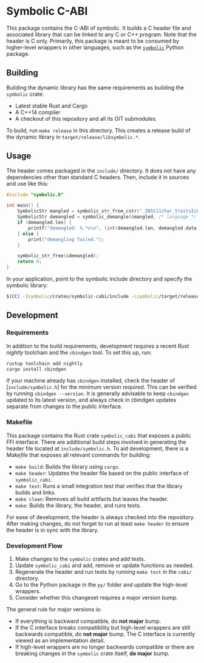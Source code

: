 # Symbolic C-ABI

This package contains the C-ABI of symbolic. It builds a C header file and associated library that
can be linked to any C or C++ program. Note that the header is C only. Primarily, this package is
meant to be consumed by higher-level wrappers in other languages, such as the
[`symbolic`](https://pypi.org/project/symbolic/) Python package.

## Building

Building the dynamic library has the same requirements as building the `symbolic` crate:

- Latest stable Rust and Cargo
- A C++14 compiler
- A checkout of this repository and all its GIT submodules.

To build, run `make release` in this directory. This creates a release build of the dynamic library
in `target/release/libsymbolic.*`.

## Usage

The header comes packaged in the `include/` directory. It does not have any dependencies other than
standard C headers. Then, include it in sources and use like this:

```c
#include "symbolic.h"

int main() {
    SymbolicStr mangled = symbolic_str_from_cstr("_ZNSt11char_traitsIcE6assignERcRKc");
    SymbolicStr demangled = symbolic_demangle(&mangled, /* language */ 0);
    if (demangled.len) {
        printf("demangled: %.*s\n", (int)demangled.len, demangled.data);
    } else {
        print("demangling failed.");
    }

    symbolic_str_free(&demangled);
    return 0;
}
```

In your application, point to the symbolic include directory and specify the symbolic library:

```bash
$(CC) -Isymbolic/crates/symbolic-cabi/include -Lsymbolic/target/release -lsymbolic_cabi -o myprogram main.c
```

## Development

### Requirements

In addition to the build requirements, development requires a recent _Rust nightly_ toolchain and
the `cbindgen` tool. To set this up, run:

```bash
rustup toolchain add nightly
cargo install cbindgen
```

If your machine already has `cbindgen` installed, check the header of [`include/symbolic.h`] for the
minimum version required. This can be verified by running `cbindgen --version`. It is generally
advisable to keep `cbindgen` updated to its latest version, and always check in cbindgen updates
separate from changes to the public interface.

### Makefile

This package contains the Rust crate `symbolic_cabi` that exposes a public FFI interface. There are
additional build steps involved in generating the header file located at `include/symbolic.h`. To
aid development, there is a _Makefile_ that exposes all relevant commands for building:

- `make build`: Builds the library using `cargo`.
- `make header`: Updates the header file based on the public interface of `symbolic_cabi`.
- `make test`: Runs a small integration test that verifies that the library builds and links.
- `make clean`: Removes all build artifacts but leaves the header.
- `make`: Builds the library, the header, and runs tests.

For ease of development, the header is always checked into the repository. After making changes, do
not forget to run at least `make header` to ensure the header is in sync with the library.

### Development Flow

1. Make changes to the `symbolic` crates and add tests.
2. Update `symbolic_cabi` and add, remove or update functions as needed.
3. Regenerate the header and run tests by running `make test` in the `cabi/` directory.
4. Go to the Python package in the `py/` folder and update the high-level wrappers.
5. Consider whether this changeset requires a major version bump.

The general rule for major versions is:

- If everything is backward compatible, do **not major** bump.
- If the C interface breaks compatibility but high-level wrappers are still backwards compatible, do
  **not major** bump. The C interface is currently viewed as an implementation detail.
- If high-level wrappers are no longer backwards compatible or there are breaking changes in the
  `symbolic` crate itself, **do major** bump.
